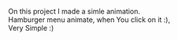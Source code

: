 On this project I made a simle animation. <br>
Hamburger menu animate, when You click on it :), <br> 
Very Simple :) 
